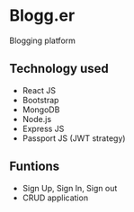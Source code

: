 # Blogg.er
Blogging platform

## Technology used
- React JS
- Bootstrap
- MongoDB
- Node.js 
- Express JS
- Passport JS (JWT strategy)

## Funtions
- Sign Up, Sign In, Sign out
- CRUD application